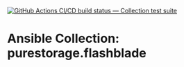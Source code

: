 [![GitHub Actions CI/CD build status — Collection test suite](https://github.com/ansible-collection-migration/purestorage.flashblade/workflows/Collection%20test%20suite/badge.svg?branch=master)](https://github.com/ansible-collection-migration/purestorage.flashblade/actions?query=workflow%3A%22Collection%20test%20suite%22)

Ansible Collection: purestorage.flashblade
=================================================